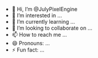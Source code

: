 - 👋 Hi, I’m @JulyPixelEngine
- 👀 I’m interested in ...
- 🌱 I’m currently learning ...
- 💞️ I’m looking to collaborate on ...
- 📫 How to reach me ...
- 😄 Pronouns: ...
- ⚡ Fun fact: ...

<!---
JulyPixelEngine/JulyPixelEngine is a ✨ special ✨ repository because its `README.md` (this file) appears on your GitHub profile.
You can click the Preview link to take a look at your changes.
--->
